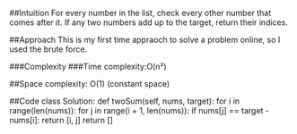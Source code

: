 ##Intuition
For every number in the list, check every other number that comes after it. If any two numbers add up to the target, return their indices.

##Approach
This is my first time appraoch to solve a problem online, so I used the brute force.

###Complexity
###Time complexity:O(n²)

##Space complexity: O(1) (constant space)

##Code
class Solution:
    def twoSum(self, nums, target):
        for i in range(len(nums)):
            for j in range(i + 1, len(nums)):
                if nums[j] == target - nums[i]:
                    return [i, j]
        return []
